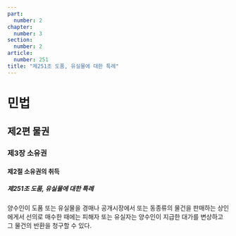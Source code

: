 ```yaml
---
part:
  number: 2
chapter:
  number: 3
section:
  number: 2
article:
  number: 251
title: "제251조 도품, 유실물에 대한 특례"
---
```

# 민법

## 제2편 물권

### 제3장 소유권

#### 제2절 소유권의 취득

##### 제251조 도품, 유실물에 대한 특례

양수인이 도품 또는 유실물을 경매나 공개시장에서 또는 동종류의 물건을 판매하는 상인에게서 선의로 매수한 때에는 피해자 또는 유실자는 양수인이 지급한 대가를 변상하고 그 물건의 반환을 청구할 수 있다.
